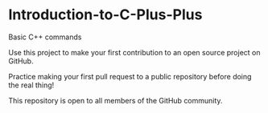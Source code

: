 # Introduction-to-C-Plus-Plus
Basic C++ commands

Use this project to make your first contribution to an open source project on GitHub. 

Practice making your first pull request to a public repository before doing the real thing!

This repository is open to all members of the GitHub community.
